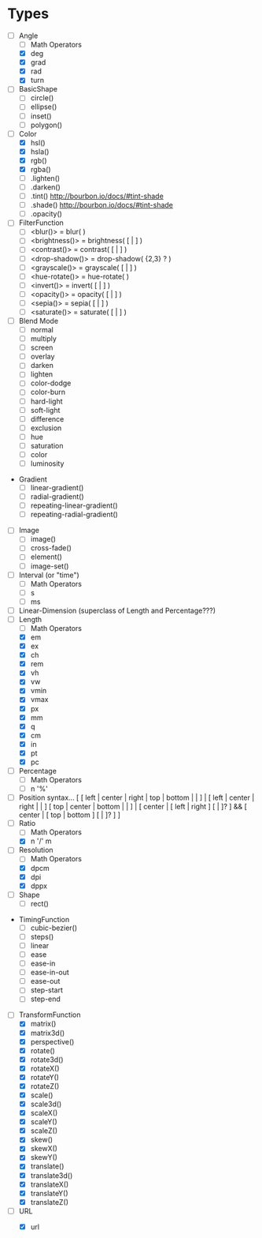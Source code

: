 
# Types

- [ ] Angle
  - [ ] Math Operators
  - [X] deg
  - [X] grad
  - [X] rad
  - [X] turn
- [ ] BasicShape
  - [ ] circle()
  - [ ] ellipse()
  - [ ] inset()
  - [ ] polygon()
- [ ] Color
  - [X] hsl()
  - [X] hsla()
  - [X] rgb()
  - [X] rgba()
  - [ ] .lighten()
  - [ ] .darken()
  - [ ] .tint()    http://bourbon.io/docs/#tint-shade
  - [ ] .shade()   http://bourbon.io/docs/#tint-shade
  - [ ] .opacity()
- [ ] FilterFunction
  - [ ] <blur()> = blur( <length> )
  - [ ] <brightness()> = brightness( [ <number> | <percentage> ] )
  - [ ] <contrast()> = contrast( [ <number> | <percentage> ] )
  - [ ] <drop-shadow()> = drop-shadow( <length>{2,3} <color>? )
  - [ ] <grayscale()> = grayscale( [ <number> | <percentage> ] )
  - [ ] <hue-rotate()> = hue-rotate( <angle> )
  - [ ] <invert()> = invert( [ <number> | <percentage> ] )
  - [ ] <opacity()> = opacity( [ <number> | <percentage> ] )
  - [ ] <sepia()> = sepia( [ <number> | <percentage> ] )
  - [ ] <saturate()> = saturate( [ <number> | <percentage> ] )
- [ ] Blend Mode
  - [ ] normal
  - [ ] multiply
  - [ ] screen
  - [ ] overlay
  - [ ] darken
  - [ ] lighten
  - [ ] color-dodge
  - [ ] color-burn
  - [ ] hard-light
  - [ ] soft-light
  - [ ] difference
  - [ ] exclusion
  - [ ] hue
  - [ ] saturation
  - [ ] color
  - [ ] luminosity
- Gradient
  - [ ] linear-gradient()
  - [ ] radial-gradient()
  - [ ] repeating-linear-gradient()
  - [ ] repeating-radial-gradient()
- [ ] Image
  - [ ] image()
  - [ ] cross-fade()
  - [ ] element()
  - [ ] image-set()
- [ ] Interval (or "time")
  - [ ] Math Operators
  - [ ] s
  - [ ] ms
- [ ] Linear-Dimension (superclass of Length and Percentage???)
- [ ] Length
  - [ ] Math Operators
  - [X] em
  - [X] ex
  - [X] ch
  - [X] rem
  - [X] vh
  - [X] vw
  - [X] vmin
  - [X] vmax
  - [X] px
  - [X] mm
  - [X] q
  - [X] cm
  - [X] in
  - [X] pt
  - [X] pc
- [ ] Percentage
  - [ ] Math Operators
  - [ ] n '%'
- [ ] Position
    syntax...
    [ [ left | center | right | top | bottom | <percentage> | <length> ]
      | [ left | center | right | <percentage> | <length> ] [ top | center | bottom | <percentage> | <length> ]
      | [ center | [ left | right ] [ <percentage> | <length> ]? ]
      && [ center | [ top | bottom ] [ <percentage> | <length> ]? ]
    ]
- [ ] Ratio
  - [ ] Math Operators
  - [X] n '/' m
- [ ] Resolution
  - [ ] Math Operators
  - [X] dpcm
  - [X] dpi
  - [X] dppx
- [ ] Shape
  - [ ] rect()
- TimingFunction
  - [ ] cubic-bezier()
  - [ ] steps()
  - [ ] linear
  - [ ] ease
  - [ ] ease-in
  - [ ] ease-in-out
  - [ ] ease-out
  - [ ] step-start
  - [ ] step-end
- [ ] TransformFunction
  - [X] matrix()
  - [X] matrix3d()
  - [X] perspective()
  - [X] rotate()
  - [X] rotate3d()
  - [X] rotateX()
  - [X] rotateY()
  - [X] rotateZ()
  - [X] scale()
  - [X] scale3d()
  - [X] scaleX()
  - [X] scaleY()
  - [X] scaleZ()
  - [X] skew()
  - [X] skewX()
  - [X] skewY()
  - [X] translate()
  - [X] translate3d()
  - [X] translateX()
  - [X] translateY()
  - [X] translateZ()
- [ ] URL
  - [X] url 

